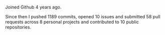 Joined Github 4 years ago.

Since then I pushed 1189 commits, opened 10 issues and submitted 58 pull requests across 8 personal projects and contributed to 10 public repositories.
